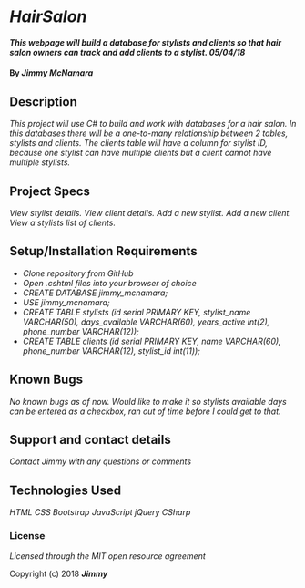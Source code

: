 # _HairSalon_

#### _This webpage will build a database for stylists and clients so that hair salon owners can track and add clients to a stylist. 05/04/18_

#### By _**Jimmy McNamara**_

## Description

_This project will use C# to build and work with databases for a hair salon.  In this databases there will be a one-to-many relationship between 2 tables, stylists and clients.  The clients table will have a column for stylist ID, because one stylist can have multiple clients but a client cannot have multiple stylists._

## Project Specs

_View stylist details._
_View client details._
_Add a new stylist._
_Add a new client._
_View a stylists list of clients._

## Setup/Installation Requirements

* _Clone repository from GitHub_
* _Open .cshtml files into your browser of choice_
* _CREATE DATABASE jimmy_mcnamara;_
* _USE jimmy_mcnamara;_
* _CREATE TABLE stylists (id serial PRIMARY KEY, stylist_name VARCHAR(50), days_available VARCHAR(60), years_active int(2), phone_number VARCHAR(12));_
* _CREATE TABLE clients (id serial PRIMARY KEY, name VARCHAR(60), phone_number VARCHAR(12), stylist_id int(11));_

## Known Bugs

_No known bugs as of now.  Would like to make it so stylists available days can be entered as a checkbox, ran out of time before I could get to that._

## Support and contact details

_Contact Jimmy with any questions or comments_

## Technologies Used

_HTML_
_CSS_
_Bootstrap_
_JavaScript_
_jQuery_
_CSharp_

### License

*Licensed through the MIT open resource agreement*

Copyright (c) 2018 **_Jimmy_**
